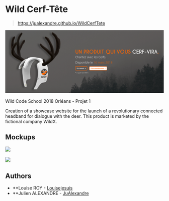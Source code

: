 # Wild Cerf-Tête

> https://jualexandre.github.io/WildCerfTete

![](header.png)

Wild Code School 2018 Orléans - Projet 1

Creation of a showcase website for the launch of a revolutionary connected headband for dialogue with the deer. This product is marketed by the fictional company WildX.

## Mockups

![](mockups/001.jpg)

![](mockups/002.jpg)

## Authors

* **Louise ROY - [Louisejesuis](https://github.com/Louisejesuis/)
* **Julien ALEXANDRE - [JuAlexandre](https://github.com/JuAlexandre/)